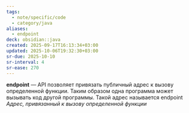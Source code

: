 ```yaml
---
tags:
  - note/specific/code
  - category/java
aliases:
  - endpoint
deck: obsidian::java
created: 2025-09-17T16:13:34+03:00
updated: 2025-10-06T19:32:30+03:00
sr-due: 2025-10-10
sr-interval: 4
sr-ease: 270
---
```


**endpoint**
—
API позволяет привязать публичный адрес к вызову определенной функции. Таким образом одна программа может вызывать код другой программы. Такой адрес называется endpoint
*Адрес, привязанный к вызову определенной функции*
